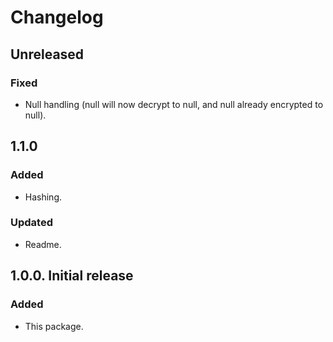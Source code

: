 # Changelog

## Unreleased

### Fixed
- Null handling (null will now decrypt to null, and null already encrypted to null).

## 1.1.0

### Added
- Hashing.

### Updated
- Readme.

## 1.0.0. Initial release

### Added
- This package.
